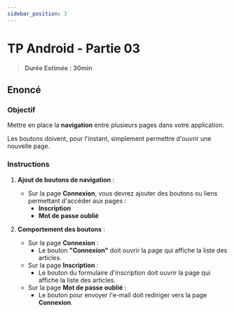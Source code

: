 ```yaml
---
sidebar_position: 3
---
```


# TP Android - Partie 03

> **Durée Estimée : 30min**

## Enoncé

### Objectif

Mettre en place la **navigation** entre plusieurs pages dans votre application.

Les boutons doivent, pour l'instant, simplement permettre d'ouvrir une nouvelle page.

### Instructions

1. **Ajout de boutons de navigation** :
    - Sur la page **Connexion**, vous devrez ajouter des boutons ou liens permettant d'accéder aux pages :
        - **Inscription**
        - **Mot de passe oublié**
        
2. **Comportement des boutons** :
    - Sur la page **Connexion** :
        - Le bouton **"Connexion"** doit ouvrir la page qui affiche la liste des articles.
    - Sur la page **Inscription** :
        - Le bouton du formulaire d'inscription doit ouvrir la page qui affiche la liste des articles.
    - Sur la page **Mot de passe oublié** :
        - Le bouton pour envoyer l'e-mail doit rediriger vers la page **Connexion**.